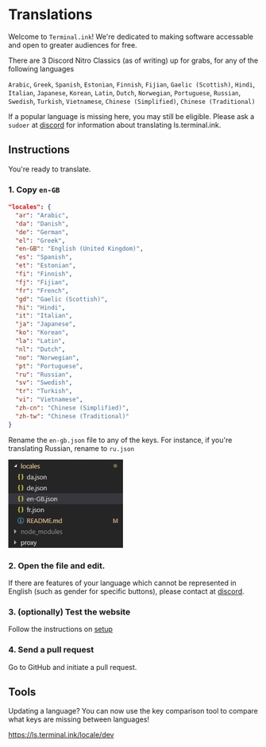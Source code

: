 # Translations
Welcome to `Terminal.ink`!
We're dedicated to making software accessable and open to greater audiences for free.

There are 3 Discord Nitro Classics (as of writing) up for grabs, for any of the following languages

`Arabic`, `Greek`, `Spanish`, `Estonian`, `Finnish`, `Fijian`, `Gaelic (Scottish)`, `Hindi`, `Italian`, `Japanese`, `Korean`, `Latin`, `Dutch`, `Norwegian`, `Portuguese`, `Russian`, `Swedish`, `Turkish`, `Vietnamese`, `Chinese (Simplified)`, `Chinese (Traditional)`

If a popular language is missing here, you may still be eligible.
Please ask a `sudoer` at [discord](https://discord.gg/DwBCgta) for information about translating ls.terminal.ink.

## Instructions
You're ready to translate.

### 1. Copy `en-GB`
```json
"locales": {
  "ar": "Arabic",
  "da": "Danish",
  "de": "German",
  "el": "Greek",
  "en-GB": "English (United Kingdom)",
  "es": "Spanish",
  "et": "Estonian",
  "fi": "Finnish",
  "fj": "Fijian",
  "fr": "French",
  "gd": "Gaelic (Scottish)",
  "hi": "Hindi",
  "it": "Italian",
  "ja": "Japanese",
  "ko": "Korean",
  "la": "Latin",
  "nl": "Dutch",
  "no": "Norwegian",
  "pt": "Portuguese",
  "ru": "Russian",
  "sv": "Swedish",
  "tr": "Turkish",
  "vi": "Vietnamese",
  "zh-cn": "Chinese (Simplified)",
  "zh-tw": "Chinese (Traditional)"
}
```

Rename the `en-gb.json` file to any of the keys.
For instance, if you're translating Russian, rename to `ru.json`

![How to rename a JSON file](/.github/rename.gif)

### 2. Open the file and edit.
If there are features of your language which cannot be represented in English (such as gender for specific buttons), please contact at [discord](https://discord.gg/DwBCgta).

### 3. (optionally) Test the website
Follow the instructions on [setup](/docs/setup.md)

### 4. Send a pull request
Go to GitHub and initiate a pull request.

## Tools
Updating a language?
You can now use the key comparison tool to compare what keys are missing between languages!

https://ls.terminal.ink/locale/dev
